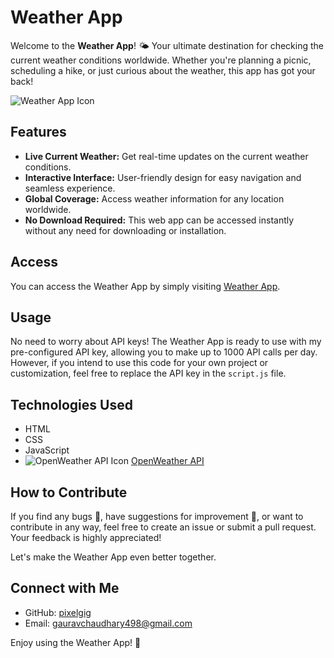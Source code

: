 # Weather App

Welcome to the **Weather App**! 🌤️ Your ultimate destination for checking the current weather conditions worldwide. Whether you're planning a picnic, scheduling a hike, or just curious about the weather, this app has got your back!

![Weather App Icon](icons/weather-icon.png)

## Features

- **Live Current Weather:** Get real-time updates on the current weather conditions.
- **Interactive Interface:** User-friendly design for easy navigation and seamless experience.
- **Global Coverage:** Access weather information for any location worldwide.
- **No Download Required:** This web app can be accessed instantly without any need for downloading or installation.

## Access

You can access the Weather App by simply visiting [Weather App](https://pixelgig.github.io/Weather-App/).

## Usage

No need to worry about API keys! The Weather App is ready to use with my pre-configured API key, allowing you to make up to 1000 API calls per day. However, if you intend to use this code for your own project or customization, feel free to replace the API key in the `script.js` file.

## Technologies Used

- HTML
- CSS
- JavaScript
- ![OpenWeather API Icon](icons/openweather-icon.png) [OpenWeather API](https://openweathermap.org/api)

## How to Contribute

If you find any bugs 🐞, have suggestions for improvement 🚀, or want to contribute in any way, feel free to create an issue or submit a pull request. Your feedback is highly appreciated!

Let's make the Weather App even better together.

## Connect with Me

- GitHub: [pixelgig](https://github.com/pixelgig)
- Email: [gauravchaudhary498@gmail.com](mailto:gauravchaudhary498@gmail.com)

Enjoy using the Weather App! 🌈
